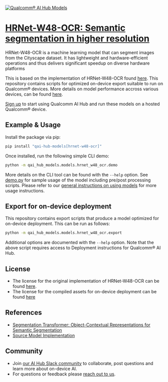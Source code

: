 [![Qualcomm® AI Hub Models](https://qaihub-public-assets.s3.us-west-2.amazonaws.com/qai-hub-models/quic-logo.jpg)](../../README.md)


# [HRNet-W48-OCR: Semantic segmentation in higher resolution](https://aihub.qualcomm.com/models/hrnet_w48_ocr)

HRNet-W48-OCR is a machine learning model that can segment images from the Cityscape dataset. It has lightweight and hardware-efficient operations and thus delivers significant speedup on diverse hardware platforms

This is based on the implementation of HRNet-W48-OCR found [here](https://github.com/HRNet/HRNet-Semantic-Segmentation). This repository contains scripts for optimized on-device
export suitable to run on Qualcomm® devices. More details on model performance
accross various devices, can be found [here](https://aihub.qualcomm.com/models/hrnet_w48_ocr).

[Sign up](https://myaccount.qualcomm.com/signup) to start using Qualcomm AI Hub and run these models on a hosted Qualcomm® device.




## Example & Usage

Install the package via pip:
```bash
pip install "qai-hub-models[hrnet-w48-ocr]"
```


Once installed, run the following simple CLI demo:

```bash
python -m qai_hub_models.models.hrnet_w48_ocr.demo
```
More details on the CLI tool can be found with the `--help` option. See
[demo.py](demo.py) for sample usage of the model including pre/post processing
scripts. Please refer to our [general instructions on using
models](../../../#getting-started) for more usage instructions.

## Export for on-device deployment

This repository contains export scripts that produce a model optimized for
on-device deployment. This can be run as follows:

```bash
python -m qai_hub_models.models.hrnet_w48_ocr.export
```
Additional options are documented with the `--help` option. Note that the above
script requires access to Deployment instructions for Qualcomm® AI Hub.


## License
* The license for the original implementation of HRNet-W48-OCR can be found
  [here](https://github.com/HRNet/HRNet-Semantic-Segmentation/blob/HRNet-OCR/LICENSE).
* The license for the compiled assets for on-device deployment can be found [here](https://qaihub-public-assets.s3.us-west-2.amazonaws.com/qai-hub-models/Qualcomm+AI+Hub+Proprietary+License.pdf)


## References
* [Segmentation Transformer: Object-Contextual Representations for Semantic Segmentation](https://arxiv.org/abs/1909.11065)
* [Source Model Implementation](https://github.com/HRNet/HRNet-Semantic-Segmentation)



## Community
* Join [our AI Hub Slack community](https://aihub.qualcomm.com/community/slack) to collaborate, post questions and learn more about on-device AI.
* For questions or feedback please [reach out to us](mailto:ai-hub-support@qti.qualcomm.com).
